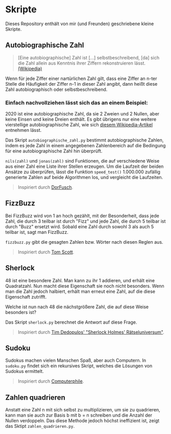 # Skripte

Dieses Repository enthält von mir (und Freunden) geschriebene kleine Skripte.

## Autobiographische Zahl

> [Eine autobiographische] Zahl ist [...] selbstbeschreibend, [da] sich die Zahl allein aus Kenntnis ihrer Ziffern rekonstruieren lässt.
[(Wikipedia)](https://de.wikipedia.org/wiki/Selbstbeschreibende_Zahl)

Wenn für jede Ziffer einer nartürlichen Zahl gilt, dass eine Ziffer an n-ter Stelle die Häufigkeit der Ziffer n-1 in dieser Zahl angibt, dann heißt
diese Zahl autobiographisch oder selbstbeschreibend.

### Einfach nachvollziehen lässt sich das an einem Beispiel:
2020 ist eine autobiographische Zahl, da sie 2 Zweien und 2 Nullen, aber keine Einsen und keine Dreien enthält.
Es gibt übrigens nur eine weitere vierstellige autobiographische Zahl, wie sich [diesem Wikipedia-Artikel](https://de.wikipedia.org/wiki/Selbstbeschreibende_Zahl)
entnehmen lässt.

Das Skript `autobiographische_zahl.py` bestimmt autobiographische Zahlen, indem es jede Zahl in einem angegebenen
Zahlenbereich auf die Bedingung für eine autobiographische Zahl hin überprüft.

`nils(zahl)` und `jonas(zahl)` sind Funktionen, die auf verschiedene Weise aus einer Zahl eine Liste ihrer Stellen erzeugen. Um die Laufzeit der beiden
Ansätze zu überprüfen, lässt die Funktion `speed_test()` 1.000.000 zufällig generierte Zahlen auf beide Algorithmen los, und vergleicht die Laufzeiten.

> Inspiriert durch [DorFusch](https://youtu.be/fKRqyh4Hh4U).

## FizzBuzz

Bei FizzBuzz wird von 1 an hoch gezählt, mit der Besonderheit, dass jede Zahl, die durch 3 teilbar ist durch "Fizz" und jede Zahl, die durch 5 teilbar ist
durch "Buzz" ersetzt wird. Sobald eine Zahl durch sowohl 3 als auch 5 teilbar ist, sagt man FizzBuzz.

`fizzbuzz.py` gibt die gesagten Zahlen bzw. Wörter nach diesen Reglen aus.

> Inspiriert durch [Tom Scott](https://youtu.be/QPZ0pIK_wsc).

## Sherlock

48 ist eine besondere Zahl. Man kann zu ihr 1 addieren, und erhält eine Quadratzahl. Nun macht diese Eigenschaft sie noch nicht besonders. Wenn man
die Zahl jedoch halbiert, erhält man erneut eine Zahl, auf die diese Eigenschaft zutrifft.

Welche ist nun nach 48 die nächstgrößere Zahl, die auf diese Weise besonders ist?

Das Skript `sherlock.py` berechnet die Antwort auf diese Frage.

> Inspiriert durch [Tim Dedopulos' "Sherlock Holmes' Rätseluniversum"](https://www.thalia.de/shop/home/artikeldetails/ID64483778.html).

## Sudoku

Sudokus machen vielen Manschen Spaß, aber auch Computern. In `sudoku.py` findet sich ein rekursives Skript, welches die Lösungen von Sudokus ermittelt.

> Inspiriert durch [Computerphile](https://www.youtube.com/user/Computerphile/).

## Zahlen quadrieren

Anstatt eine Zahl n mit sich selbst zu multiplizieren, um sie zu quadrieren, kann man sie auch zur Basis b
mit b = n schreiben und die Anzahl der Nullen verdoppeln. Das diese Methode jedoch höchst ineffizient ist, zeigt
das Sktipt `zahlen_quadrieren.py`.